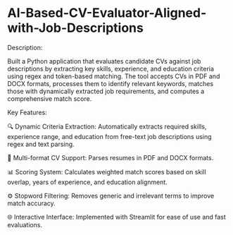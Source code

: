 # AI-Based-CV-Evaluator-Aligned-with-Job-Descriptions
Description:

Built a Python application that evaluates candidate CVs against job descriptions by extracting key skills, experience, and education criteria using regex and token-based matching. The tool accepts CVs in PDF and DOCX formats, processes them to identify relevant keywords, matches those with dynamically extracted job requirements, and computes a comprehensive match score.

Key Features:

🔍 Dynamic Criteria Extraction: Automatically extracts required skills, experience range, and education from free-text job descriptions using regex and text parsing.

📂 Multi-format CV Support: Parses resumes in PDF and DOCX formats.

📊 Scoring System: Calculates weighted match scores based on skill overlap, years of experience, and education alignment.

⚙️ Stopword Filtering: Removes generic and irrelevant terms to improve match accuracy.

🌐 Interactive Interface: Implemented with Streamlit for ease of use and fast evaluations.
